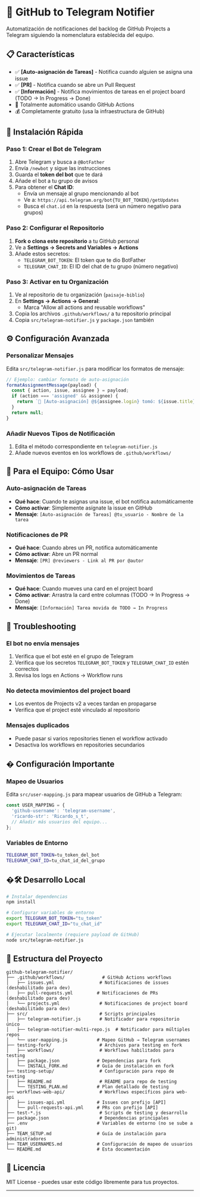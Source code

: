# 🤖 GitHub to Telegram Notifier

Automatización de notificaciones del backlog de GitHub Projects a Telegram siguiendo la nomenclatura establecida del equipo.

## 📋 Características

- ✅ **[Auto-asignación de Tareas]** - Notifica cuando alguien se asigna una issue
- ✅ **[PR]** - Notifica cuando se abre un Pull Request
- ✅ **[Información]** - Notifica movimientos de tareas en el project board (TODO → In Progress → Done)
- 🔄 Totalmente automático usando GitHub Actions
- 💰 Completamente gratuito (usa la infraestructura de GitHub)

## 🚀 Instalación Rápida

### Paso 1: Crear el Bot de Telegram

1. Abre Telegram y busca a `@BotFather`
2. Envía `/newbot` y sigue las instrucciones
3. Guarda el **token del bot** que te dará
4. Añade el bot a tu grupo de avisos
5. Para obtener el **Chat ID**:
   - Envía un mensaje al grupo mencionando al bot
   - Ve a: `https://api.telegram.org/bot{TU_BOT_TOKEN}/getUpdates`
   - Busca el `chat.id` en la respuesta (será un número negativo para grupos)

### Paso 2: Configurar el Repositorio

1. **Fork o clona este repositorio** a tu GitHub personal
2. Ve a **Settings → Secrets and Variables → Actions**
3. Añade estos secretos:
   - `TELEGRAM_BOT_TOKEN`: El token que te dio BotFather
   - `TELEGRAM_CHAT_ID`: El ID del chat de tu grupo (número negativo)

### Paso 3: Activar en tu Organización

1. Ve al repositorio de tu organización (`paisaje-biblio`)
2. En **Settings → Actions → General**:
   - Marca "Allow all actions and reusable workflows"
3. Copia los archivos `.github/workflows/` a tu repositorio principal
4. Copia `src/telegram-notifier.js` y `package.json` también

## ⚙️ Configuración Avanzada

### Personalizar Mensajes

Edita `src/telegram-notifier.js` para modificar los formatos de mensaje:

```javascript
// Ejemplo: cambiar formato de auto-asignación
formatAssignmentMessage(payload) {
  const { action, issue, assignee } = payload;
  if (action === 'assigned' && assignee) {
    return `🎯 [Auto-asignación] @${assignee.login} tomó: ${issue.title}`;
  }
  return null;
}
```

### Añadir Nuevos Tipos de Notificación

1. Edita el método correspondiente en `telegram-notifier.js`
2. Añade nuevos eventos en los workflows de `.github/workflows/`

## 📱 Para el Equipo: Cómo Usar

### Auto-asignación de Tareas
- **Qué hace**: Cuando te asignas una issue, el bot notifica automáticamente
- **Cómo activar**: Simplemente asígnate la issue en GitHub
- **Mensaje**: `[Auto-asignación de Tareas] @tu_usuario - Nombre de la tarea`

### Notificaciones de PR
- **Qué hace**: Cuando abres un PR, notifica automáticamente
- **Cómo activar**: Abre un PR normal
- **Mensaje**: `[PR] @reviewers - Link al PR por @autor`

### Movimientos de Tareas
- **Qué hace**: Cuando mueves una card en el project board
- **Cómo activar**: Arrastra la card entre columnas (TODO → In Progress → Done)
- **Mensaje**: `[Información] Tarea movida de TODO → In Progress`

## 🔧 Troubleshooting

### El bot no envía mensajes
1. Verifica que el bot esté en el grupo de Telegram
2. Verifica que los secretos `TELEGRAM_BOT_TOKEN` y `TELEGRAM_CHAT_ID` estén correctos
3. Revisa los logs en Actions → Workflow runs

### No detecta movimientos del project board
- Los eventos de Projects v2 a veces tardan en propagarse
- Verifica que el project esté vinculado al repositorio

### Mensajes duplicados
- Puede pasar si varios repositories tienen el workflow activado
- Desactiva los workflows en repositories secundarios

## � Configuración Importante

### Mapeo de Usuarios
Edita `src/user-mapping.js` para mapear usuarios de GitHub a Telegram:
```javascript
const USER_MAPPING = {
  'github-username': 'telegram-username',
  'ricardo-str': 'Ricardo_s_t',
  // Añadir más usuarios del equipo...
};
```

### Variables de Entorno
```bash
TELEGRAM_BOT_TOKEN=tu_token_del_bot
TELEGRAM_CHAT_ID=tu_chat_id_del_grupo
```

## �🛠️ Desarrollo Local

```bash
# Instalar dependencias
npm install

# Configurar variables de entorno
export TELEGRAM_BOT_TOKEN="tu_token"
export TELEGRAM_CHAT_ID="tu_chat_id"

# Ejecutar localmente (requiere payload de GitHub)
node src/telegram-notifier.js
```

## 📝 Estructura del Proyecto

```
github-telegram-notifier/
├── .github/workflows/              # GitHub Actions workflows
│   ├── issues.yml                 # Notificaciones de issues (deshabilitado para dev)
│   ├── pull-requests.yml         # Notificaciones de PRs (deshabilitado para dev)
│   └── projects.yml               # Notificaciones de project board (deshabilitado para dev)
├── src/                           # Scripts principales
│   ├── telegram-notifier.js       # Notificador para repositorio único
│   ├── telegram-notifier-multi-repo.js  # Notificador para múltiples repos
│   └── user-mapping.js           # Mapeo GitHub → Telegram usernames
├── testing-fork/                  # Archivos para testing en fork
│   ├── workflows/                 # Workflows habilitados para testing
│   ├── package.json              # Dependencias para fork
│   └── INSTALL_FORK.md           # Guía de instalación en fork
├── testing-setup/                 # Configuración para repo de testing
│   ├── README.md                  # README para repo de testing
│   └── TESTING_PLAN.md           # Plan detallado de testing
├── workflows-web-api/             # Workflows específicos para web-api
│   ├── issues-api.yml            # Issues con prefijo [API]
│   └── pull-requests-api.yml     # PRs con prefijo [API]
├── test-*.js                      # Scripts de testing y desarrollo
├── package.json                   # Dependencias principales
├── .env                          # Variables de entorno (no se sube a git)
├── TEAM_SETUP.md                 # Guía de instalación para administradores
├── TEAM_USERNAMES.md             # Configuración de mapeo de usuarios
└── README.md                     # Esta documentación
```


## 📄 Licencia

MIT License - puedes usar este código libremente para tus proyectos.

---

